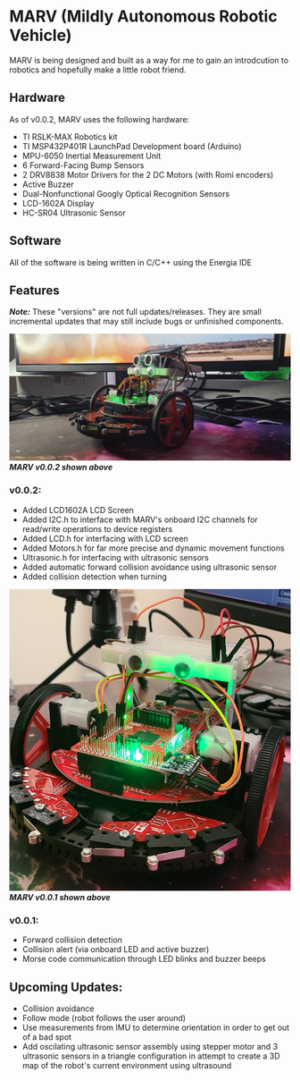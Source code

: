 # MARV (Mildly Autonomous Robotic Vehicle)
MARV is being designed and built as a way for me to gain an introdcution to robotics and hopefully make a little robot friend.

## Hardware
As of v0.0.2, MARV uses the following hardware:
- TI RSLK-MAX Robotics kit
- TI MSP432P401R LaunchPad Development board (Arduino)
- MPU-6050 Inertial Measurement Unit
- 6 Forward-Facing Bump Sensors
- 2 DRV8838 Motor Drivers for the 2 DC Motors (with Romi encoders)
- Active Buzzer
- Dual-Nonfunctional Googly Optical Recognition Sensors
- LCD-1602A Display
- HC-SR04 Ultrasonic Sensor

## Software
All of the software is being written in C/C++ using the Energia IDE

## Features

***Note:*** These "versions" are not full updates/releases. They are small incremental updates
that may still include bugs or unfinished components.

![MARV v0.0.2](images/Marv002_side.jpg)
***MARV v0.0.2 shown above***


### v0.0.2:
- Added LCD1602A LCD Screen
- Added I2C.h to interface with MARV's onboard I2C channels for read/write operations to device registers
- Added LCD.h for interfacing with LCD screen
- Added Motors.h for far more precise and dynamic movement functions
- Ultrasonic.h for interfacing with ultrasonic sensors
- Added automatic forward collision avoidance using ultrasonic sensor
- Added collision detection when turning


![MARV v0.0.1](images/MARV0.0.1.jpg)
***MARV v0.0.1 shown above***

### v0.0.1:
- Forward collision detection
- Collision alert (via onboard LED and active buzzer)
- Morse code communication through LED blinks and buzzer beeps

## Upcoming Updates:
- Collision avoidance
- Follow mode (robot follows the user around)
- Use measurements from IMU to determine orientation in order to get out of a bad spot
- Add oscilating ultrasonic sensor assembly using stepper motor and 3 ultrasonic sensors in a triangle configuration in attempt to create a 3D map of the robot's current environment using ultrasound